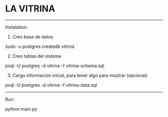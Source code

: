 # LA VITRINA


------
Instalation:
1) Creo base de datos

sudo -u postgres createdb vitrina

 

2) Creo tablas del sistema

 

psql -U postgres -d vitrina  -f vitrina-schema.sql

 

3)  Cargo informacion inicial, para tener algo para mostrar (opcional)

psql -U postgres -d vitrina  -f vitrina-data.sql


------
Run:

python main.py
